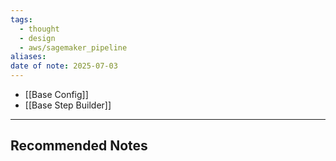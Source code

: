 ```yaml
---
tags:
  - thought
  - design
  - aws/sagemaker_pipeline
aliases: 
date of note: 2025-07-03
---
```






- [[Base Config]]
- [[Base Step Builder]]




-----------
##  Recommended Notes

